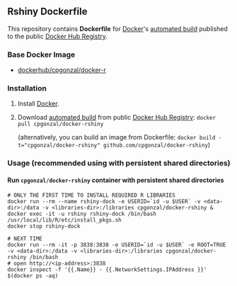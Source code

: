 ## Rshiny Dockerfile

This repository contains **Dockerfile** for [Docker](https://www.docker.com/)'s [automated build](https://registry.hub.docker.com/u/dockerfile/cpgonzal/) published to the public [Docker Hub Registry](https://registry.hub.docker.com/).


### Base Docker Image

* [dockerhub/cpgonzal/docker-r](https://hub.docker.com/r/cpgonzal/docker-r/)

### Installation

1. Install [Docker](https://www.docker.com/).

2. Download [automated build](https://registry.hub.docker.com/u/dockerfile/cpgonzal/) from public [Docker Hub Registry](https://registry.hub.docker.com/): `docker pull cpgonzal/docker-rshiny`

   (alternatively, you can build an image from Dockerfile: `docker build -t="cpgonzal/docker-rshiny" github.com/cpgonzal/docker-rshiny`)


### Usage (recommended using with persistent shared directories)

#### Run `cpgonzal/docker-rshiny` container with persistent shared directories 

    # ONLY THE FIRST TIME TO INSTALL REQUIRED R LIBRARIES
    docker run --rm --name rshiny-dock -e USERID=`id -u $USER` -v <data-dir>:/data -v <libraries-dir>:/libraries cpgonzal/docker-rshiny &
    docker exec -it -u rshiny rshiny-dock /bin/bash /usr/local/lib/R/etc/install_pkgs.sh
    docker stop rshiny-dock

    # NEXT TIME 
    docker run --rm -it -p 3838:3838 -e USERID=`id -u $USER` -e ROOT=TRUE -v <data-dir>:/data -v <libraries-dir>:/libraries cpgonzal/docker-rshiny /bin/bash
    # open http://<ip-address>:3838
    docker inspect -f '{{.Name}} - {{.NetworkSettings.IPAddress }}' $(docker ps -aq)  
